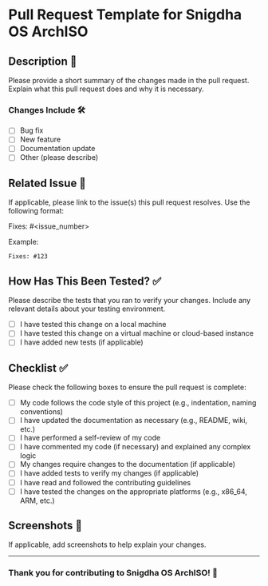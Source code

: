 # Pull Request Template for Snigdha OS ArchISO

## Description 📝

Please provide a short summary of the changes made in the pull request. Explain what this pull request does and why it is necessary.

### Changes Include 🛠️

- [ ] Bug fix
- [ ] New feature
- [ ] Documentation update
- [ ] Other (please describe)

## Related Issue 🔗

If applicable, please link to the issue(s) this pull request resolves. Use the following format:

Fixes: #<issue_number>

Example:
```
Fixes: #123
```

## How Has This Been Tested? ✅

Please describe the tests that you ran to verify your changes. Include any relevant details about your testing environment.

- [ ] I have tested this change on a local machine
- [ ] I have tested this change on a virtual machine or cloud-based instance
- [ ] I have added new tests (if applicable)

## Checklist ✅

Please check the following boxes to ensure the pull request is complete:

- [ ] My code follows the code style of this project (e.g., indentation, naming conventions)
- [ ] I have updated the documentation as necessary (e.g., README, wiki, etc.)
- [ ] I have performed a self-review of my code
- [ ] I have commented my code (if necessary) and explained any complex logic
- [ ] My changes require changes to the documentation (if applicable)
- [ ] I have added tests to verify my changes (if applicable)
- [ ] I have read and followed the contributing guidelines
- [ ] I have tested the changes on the appropriate platforms (e.g., x86_64, ARM, etc.)

## Screenshots 📸

If applicable, add screenshots to help explain your changes.

---

### Thank you for contributing to Snigdha OS ArchISO! 🎉